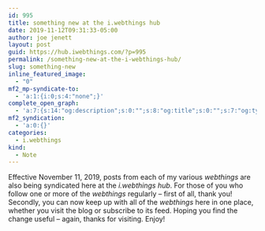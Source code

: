 ```yaml
---
id: 995
title: something new at the i.webthings hub
date: 2019-11-12T09:31:33-05:00
author: joe jenett
layout: post
guid: https://hub.iwebthings.com/?p=995
permalink: /something-new-at-the-i-webthings-hub/
slug: something-new
inline_featured_image:
  - "0"
mf2_mp-syndicate-to:
  - 'a:1:{i:0;s:4:"none";}'
complete_open_graph:
  - 'a:7:{s:14:"og:description";s:0:"";s:8:"og:title";s:0:"";s:7:"og:type";s:0:"";s:12:"twitter:card";s:7:"summary";s:15:"twitter:creator";s:0:"";s:19:"twitter:description";s:0:"";s:8:"og:image";s:0:"";}'
mf2_syndication:
  - 'a:0:{}'
categories:
  - i.webthings
kind:
  - Note
---
```

Effective November 11, 2019, posts from each of my various _webthings_ are also being syndicated here at the _i.webthings hub_. For those of you who follow one or more of the _webthings_ regularly &ndash; first of all, thank you! Secondly, you can now keep up with all of the _webthings_ here in one place, whether you visit the blog or subscribe to its feed. Hoping you find the change useful &ndash; again, thanks for visiting. Enjoy!



